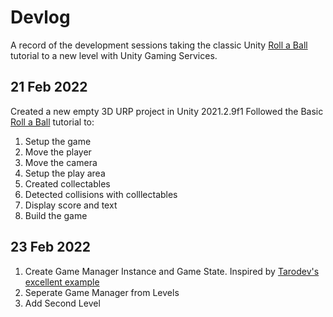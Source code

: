 # Devlog #

A record of the development sessions taking the classic Unity [Roll a Ball](https://learn.unity.com/project/roll-a-ball) tutorial to a new level with Unity Gaming Services. 

## 21 Feb 2022
Created a new empty 3D URP project in Unity 2021.2.9f1
Followed the Basic [Roll a Ball](https://learn.unity.com/project/roll-a-ball) tutorial to:
1. Setup the game
2. Move the player
3. Move the camera
4. Setup the play area
5. Created collectables
6. Detected collisions with colllectables
7. Display score and text
8. Build the game

## 23 Feb 2022
1. Create Game Manager Instance and Game State. 
Inspired by [Tarodev's excellent example](https://www.youtube.com/watch?v=4I0vonyqMi8)
2. Seperate Game Manager from Levels
3. Add Second Level